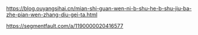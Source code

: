 
https://blog.ouyangsihai.cn/mian-shi-guan-wen-ni-b-shu-he-b-shu-jiu-ba-zhe-pian-wen-zhang-diu-gei-ta.html

https://segmentfault.com/a/1190000020416577

